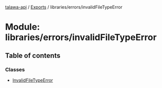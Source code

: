[talawa-api](../README.md) / [Exports](../modules.md) / libraries/errors/invalidFileTypeError

# Module: libraries/errors/invalidFileTypeError

## Table of contents

### Classes

- [InvalidFileTypeError](../classes/libraries_errors_invalidFileTypeError.InvalidFileTypeError.md)
